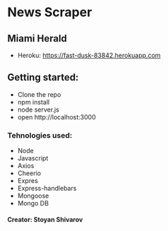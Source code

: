 # News Scraper 
   ## Miami Herald

   * Heroku: https://fast-dusk-83842.herokuapp.com
   
## Getting started:

* Clone the repo
* npm install
* node server.js
* open http://localhost:3000

### Tehnologies used:

* Node
* Javascript
* Axios
* Cheerio
* Expres
* Express-handlebars
* Mongoose
* Mongo DB

#### Creator: Stoyan Shivarov





